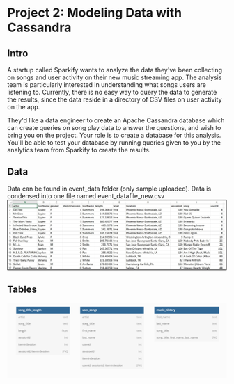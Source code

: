 # Project 2: Modeling Data with Cassandra



## Intro
A startup called Sparkify wants to analyze the data they've been collecting on songs and user activity on their new music streaming app. The analysis team is particularly interested in understanding what songs users are listening to. Currently, there is no easy way to query the data to generate the results, since the data reside in a directory of CSV files on user activity on the app.

They'd like a data engineer to create an Apache Cassandra database which can create queries on song play data to answer the questions, and wish to bring you on the project. Your role is to create a database for this analysis. You'll be able to test your database by running queries given to you by the analytics team from Sparkify to create the results.

## Data
Data can be found in event_data folder (only sample uploaded). Data is condensed into one file named event_datafile_new.csv
![alt text](images/image_event_datafile_new.jpg)

## Tables
![alt text](images/tables.PNG)
